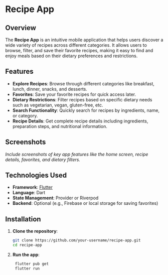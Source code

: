 # Recipe App

## Overview  
The **Recipe App** is an intuitive mobile application that helps users discover a wide variety of recipes across different categories. It allows users to browse, filter, and save their favorite recipes, making it easy to find and enjoy meals based on their dietary preferences and restrictions.

## Features  
- **Explore Recipes**: Browse through different categories like breakfast, lunch, dinner, snacks, and desserts.  
- **Favorites**: Save your favorite recipes for quick access later.  
- **Dietary Restrictions**: Filter recipes based on specific dietary needs such as vegetarian, vegan, gluten-free, etc.  
- **Search Functionality**: Quickly search for recipes by ingredients, name, or category.  
- **Recipe Details**: Get complete recipe details including ingredients, preparation steps, and nutritional information.  

## Screenshots  
*Include screenshots of key app features like the home screen, recipe details, favorites, and dietary filters.*

## Technologies Used  
- **Framework**: [Flutter](https://flutter.dev)  
- **Language**: Dart  
- **State Management**: Provider or Riverpod  
- **Backend**: Optional (e.g., Firebase or local storage for saving favorites)

## Installation  
1. **Clone the repository**:  
   ```bash
   git clone https://github.com/your-username/recipe-app.git
   cd recipe-app
2. **Run the app**:
   ```bash
    flutter pub get
    flutter run
